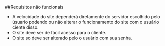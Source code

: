 ##Requisitos não funcionais

- A velocidade do site dependerá diretamente do servidor escolhido pelo úsuario podendo ou não alterar o funcionamento do site com o usuário ciente disso.
- O site deve ser de fácil acesso para o cliente.
- O site so deve ser alterado pelo o usuário com sua senha.